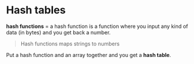 # Hash tables

**hash functions** = a hash function is a function where you input any kind of data (in bytes) and you get back a number.

> Hash functions maps strings to numbers

Put a hash function and an array together and you get a **hash table**.
